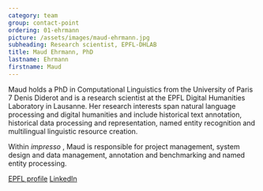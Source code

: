 ```yaml
---
category: team
group: contact-point
ordering: 01-ehrmann
picture: /assets/images/maud-ehrmann.jpg
subheading: Research scientist, EPFL-DHLAB
title: Maud Ehrmann, PhD
lastname: Ehrmann
firstname: Maud
---
```


Maud holds a PhD in Computational Linguistics from the University of Paris 7 Denis Diderot and is a research scientist at the EPFL Digital Humanities Laboratory in Lausanne. Her research interests span natural language processing and digital humanities and include historical text annotation, historical data processing and representation, named entity recognition and multilingual linguistic resource creation.

Within *impresso* , Maud is responsible for project management, system design and data management, annotation and benchmarking and named entity processing.

[EPFL profile](https://people.epfl.ch/cgi-bin/people?id=256249&op=bio&lang=en&cvlang=en) [LinkedIn](https://www.linkedin.com/in/maudehrmann)
